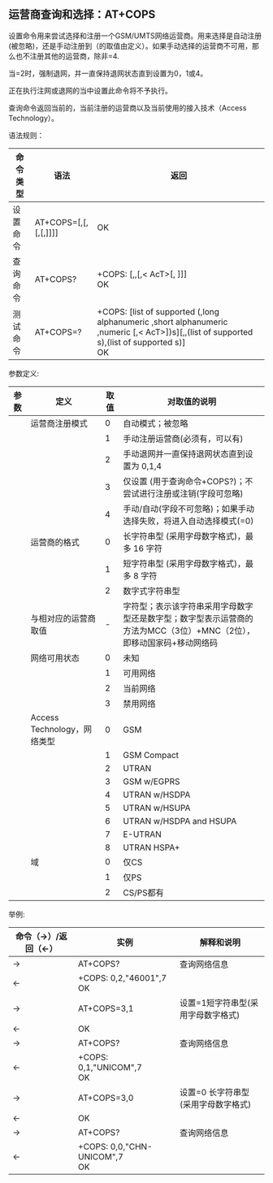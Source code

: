## 运营商查询和选择：AT+COPS

设置命令用来尝试选择和注册一个GSM/UMTS网络运营商。<mode>用来选择是自动注册(<oper>被忽略)，还是手动注册到<oper>（<oper>的取值由<format>定义）。如果手动选择的运营商<oper>不可用，那么也不注册其他的运营商，除非<mode>=4.

当<mode>=2时，强制退网，并一直保持退网状态直到<mode>设置为0，1或4。

正在执行注网或退网的当中设置此命令将不予执行。

查询命令返回当前的<mode>，当前注册的运营商<oper>以及当前使用的接入技术（Access Technology）。 

语法规则：

| 命令类型 | 语法                                                  | 返回                                                         |
| -------- | ----------------------------------------------------- | ------------------------------------------------------------ |
| 设置命令 | AT+COPS=<mode>[,<format>[,<oper>[,<AcT>[,<Domain>]]]] | OK                                                           |
| 查询命令 | AT+COPS?                                              | +COPS: <mode>[,<format>,<oper>[,< AcT>[, <Domain>]]] <br>OK  |
| 测试命令 | AT+COPS=?                                             | +COPS: [list of supported (<stat>,long alphanumeric <oper>,short alphanumeric <oper>,numeric <oper>[,< AcT>])s][,,(list of supported s),(list of supported s)]<br> OK |

 

参数定义:

| 参数     | 定义                         | 取值 | 对取值的说明                                                 |
| -------- | ---------------------------- | ---- | ------------------------------------------------------------ |
| <mode>   | 运营商注册模式               | 0    | 自动模式；<oper>被忽略                                       |
|          |                              | 1    | 手动注册运营商(<oper>必须有，<AcT>可以有)                    |
|          |                              | 2    | 手动退网并一直保持退网状态直到<mode>设置为 0,1,4             |
|          |                              | 3    | 仅设置<format> (用于查询命令+COPS?)；不尝试进行注册或注销(<oper>字段可忽略) |
|          |                              | 4    | 手动/自动(<oper>字段不可忽略)；如果手动选择失败，将进入自动选择模式(<mode>=0) |
| <format> | 运营商的格式                 | 0    | 长字符串型<oper> (采用字母数字格式)，最多 16 字符            |
|          |                              | 1    | 短字符串型<oper> (采用字母数字格式)，最多 8 字符             |
|          |                              | 2    | 数字式字符串型<oper>                                         |
| <oper>   | 与<format>相对应的运营商取值 | -    | 字符型；<format>表示该字符串采用字母数字型还是数字型；数字型表示运营商的方法为MCC（3位）+MNC（2位），即移动国家码+移动网络码 |
| <stat>   | 网络可用状态                 | 0    | 未知                                                         |
|          |                              | 1    | 可用网络                                                     |
|          |                              | 2    | 当前网络                                                     |
|          |                              | 3    | 禁用网络                                                     |
| <AcT>    | Access Technology，网络类型  | 0    | GSM                                                          |
|          |                              | 1    | GSM Compact                                                  |
|          |                              | 2    | UTRAN                                                        |
|          |                              | 3    | GSM w/EGPRS                                                  |
|          |                              | 4    | UTRAN w/HSDPA                                                |
|          |                              | 5    | UTRAN w/HSUPA                                                |
|          |                              | 6    | UTRAN w/HSDPA and HSUPA                                      |
|          |                              | 7    | E-UTRAN                                                      |
|          |                              | 8    | UTRAN HSPA+                                                  |
| <Domain> | 域                           | 0    | 仅CS                                                         |
|          |                              | 1    | 仅PS                                                         |
|          |                              | 2    | CS/PS都有                                                    |

 

举例:

| 命令（→）/返回（←） | 实例                             | 解释和说明                                  |
| ------------------- | -------------------------------- | ------------------------------------------- |
| →                   | AT+COPS?                         | 查询网络信息                                |
| ←                   | +COPS: 0,2,"46001",7 <br>OK      |                                             |
| →                   | AT+COPS=3,1                      | 设置<format>=1短字符串型(采用字母数字格式)  |
| ←                   | OK                               |                                             |
| →                   | AT+COPS?                         | 查询网络信息                                |
| ←                   | +COPS: 0,1,"UNICOM",7 <br>OK     |                                             |
| →                   | AT+COPS=3,0                      | 设置<format>=0 长字符串型(采用字母数字格式) |
| ←                   | OK                               |                                             |
| →                   | AT+COPS?                         | 查询网络信息                                |
| ←                   | +COPS: 0,0,"CHN-UNICOM",7<br> OK |                                             |
